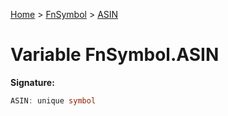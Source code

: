 [Home](../../../index.md) &gt; [FnSymbol](../../fnsymbol.md) &gt; [ASIN](./asin.md)

# Variable FnSymbol.ASIN


<b>Signature:</b>

```typescript
ASIN: unique symbol
```
